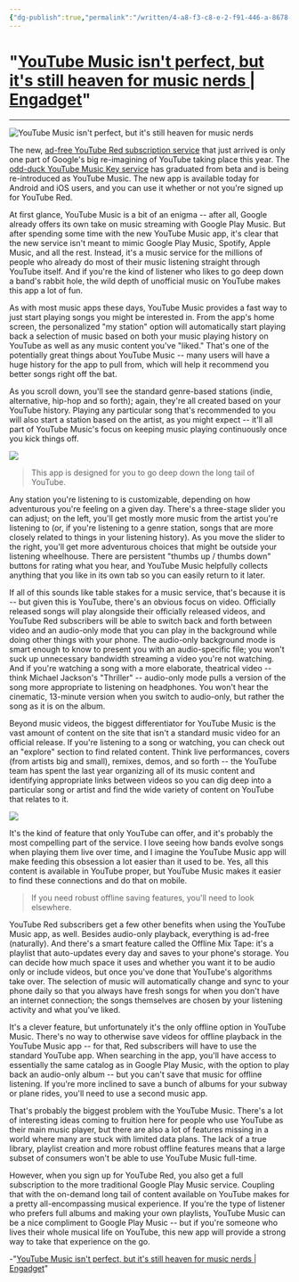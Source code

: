 ```yaml
---
{"dg-publish":true,"permalink":"/written/4-a8-f3-c8-e-2-f91-446-a-8678-861138-e19-aaa/","dgHomeLink":true,"dgPassFrontmatter":false}
---
```


# "[YouTube Music isn't perfect, but it's still heaven for music nerds | Engadget]()" 
***
![YouTube Music isn't perfect, but it's still heaven for music nerds](https://s.yimg.com/uu/api/res/1.2/tRGHXP4vcoDTBgkpnlGMRw--~B/Zmk9ZmlsbDtoPTQ1MDt3PTY3NTthcHBpZD15dGFjaHlvbg--/https://s.yimg.com/uu/api/res/1.2/w0ZIiSLe7PbjL6YFnTelNQ--~B/aD04MDA7dz0xMjAwO2FwcGlkPXl0YWNoeW9u/https://o.aolcdn.com/hss/storage/midas/dbeb33d55bd95344827d5e52547c4be8/202959285/DSCF1517.jpg.cf.jpg)

The new, [ad-free YouTube Red subscription service](https://www.engadget.com/2015-10-21-youtube-red-google-ad-free-video-subscription.html) that just arrived is only one part of Google's big re-imagining of YouTube taking place this year. The [odd-duck YouTube Music Key service](https://www.engadget.com/2014-11-27-youtube-music-is-the-key.html) has graduated from beta and is being re-introduced as YouTube Music. The new app is available today for Android and iOS users, and you can use it whether or not you're signed up for YouTube Red.

At first glance, YouTube Music is a bit of an enigma -- after all, Google already offers its own take on music streaming with Google Play Music. But after spending some time with the new YouTube Music app, it's clear that the new service isn't meant to mimic Google Play Music, Spotify, Apple Music, and all the rest. Instead, it's a music service for the millions of people who already do most of their music listening straight through YouTube itself. And if you're the kind of listener who likes to go deep down a band's rabbit hole, the wild depth of unofficial music on YouTube makes this app a lot of fun.

As with most music apps these days, YouTube Music provides a fast way to just start playing songs you might be interested in. From the app's home screen, the personalized "my station" option will automatically start playing back a selection of music based on both your music playing history on YouTube as well as any music content you've "liked." That's one of the potentially great things about YouTube Music -- many users will have a huge history for the app to pull from, which will help it recommend you better songs right off the bat.

As you scroll down, you'll see the standard genre-based stations (indie, alternative, hip-hop and so forth); again, they're all created based on your YouTube history. Playing any particular song that's recommended to you will also start a station based on the artist, as you might expect -- it'll all part of YouTube Music's focus on keeping music playing continuously once you kick things off.

![](https://o.aolcdn.com/images/dar/5845cadfecd996e0372f/c491b17b50c68adb77562ebdd70be892d4f761db/aHR0cDovL28uYW9sY2RuLmNvbS9oc3Mvc3RvcmFnZS9taWRhcy9iZTBlZTAwMGM0OGZlMGRiNDVhM2FlNTEzZTA0NzEyZC8yMDI5NjU5MDQvWW91VHViZStNdXNpYysxLnBuZw==)

> This app is designed for you to go deep down the long tail of YouTube.

Any station you're listening to is customizable, depending on how adventurous you're feeling on a given day. There's a three-stage slider you can adjust; on the left, you'll get mostly more music from the artist you're listening to (or, if you're listening to a genre station, songs that are more closely related to things in your listening history). As you move the slider to the right, you'll get more adventurous choices that might be outside your listening wheelhouse. There are persistent "thumbs up / thumbs down" buttons for rating what you hear, and YouTube Music helpfully collects anything that you like in its own tab so you can easily return to it later.

If all of this sounds like table stakes for a music service, that's because it is -- but given this is YouTube, there's an obvious focus on video. Officially released songs will play alongside their officially released videos, and YouTube Red subscribers will be able to switch back and forth between video and an audio-only mode that you can play in the background while doing other things with your phone. The audio-only background mode is smart enough to know to present you with an audio-specific file; you won't suck up unnecessary bandwidth streaming a video you're not watching. And if you're watching a song with a more elaborate, theatrical video -- think Michael Jackson's "Thriller" -- audio-only mode pulls a version of the song more appropriate to listening on headphones. You won't hear the cinematic, 13-minute version when you switch to audio-only, but rather the song as it is on the album.

Beyond music videos, the biggest differentiator for YouTube Music is the vast amount of content on the site that isn't a standard music video for an official release. If you're listening to a song or watching, you can check out an "explore" section to find related content. Think live performances, covers (from artists big and small), remixes, demos, and so forth -- the YouTube team has spent the last year organizing all of its music content and identifying appropriate links between videos so you can dig deep into a particular song or artist and find the wide variety of content on YouTube that relates to it.

![](https://o.aolcdn.com/images/dar/5845cadfecd996e0372f/8bc363b02234e1b36158e158ef62421f33561c3b/aHR0cDovL28uYW9sY2RuLmNvbS9oc3Mvc3RvcmFnZS9taWRhcy9kMzI4NjVlZmQ5YmUzYTlhNDBjYWFhZjQ0NmZkODY1NS8yMDI5NjU5MDUvWW91VHViZStNdXNpYysyLnBuZw==)

It's the kind of feature that only YouTube can offer, and it's probably the most compelling part of the service. I love seeing how bands evolve songs when playing them live over time, and I imagine the YouTube Music app will make feeding this obsession a lot easier than it used to be. Yes, all this content is available in YouTube proper, but YouTube Music makes it easier to find these connections and do that on mobile.

> If you need robust offline saving features, you'll need to look elsewhere.

YouTube Red subscribers get a few other benefits when using the YouTube Music app, as well. Besides audio-only playback, everything is ad-free (naturally). And there's a smart feature called the Offline Mix Tape: it's a playlist that auto-updates every day and saves to your phone's storage. You can decide how much space it uses and whether you want it to be audio only or include videos, but once you've done that YouTube's algorithms take over. The selection of music will automatically change and sync to your phone daily so that you always have fresh songs for when you don't have an internet connection; the songs themselves are chosen by your listening activity and what you've liked.

It's a clever feature, but unfortunately it's the only offline option in YouTube Music. There's no way to otherwise save videos for offline playback in the YouTube Music app -- for that, Red subscribers will have to use the standard YouTube app. When searching in the app, you'll have access to essentially the same catalog as in Google Play Music, with the option to play back an audio-only album -- but you can't save that music for offline listening. If you're more inclined to save a bunch of albums for your subway or plane rides, you'll need to use a second music app.

That's probably the biggest problem with the YouTube Music. There's a lot of interesting ideas coming to fruition here for people who use YouTube as their main music player, but there are also a lot of features missing in a world where many are stuck with limited data plans. The lack of a true library, playlist creation and more robust offline features means that a large subset of consumers won't be able to use YouTube Music full-time.

However, when you sign up for YouTube Red, you also get a full subscription to the more traditional Google Play Music service. Coupling that with the on-demand long tail of content available on YouTube makes for a pretty all-encompassing musical experience. If you're the type of listener who prefers full albums and making your own playlists, YouTube Music can be a nice compliment to Google Play Music -- but if you're someone who lives their whole musical life on YouTube, this new app will provide a strong way to take that experience on the go.

-"[YouTube Music isn't perfect, but it's still heaven for music nerds | Engadget](https://www.engadget.com/2015-11-12-youtube-music-app-hands-on.html)"